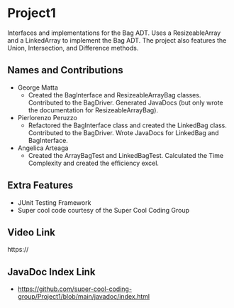 # Project1
Interfaces and implementations for the Bag ADT. Uses a ResizeableArray and a LinkedArray to implement the Bag ADT. The project also features the Union, Intersection, and Difference methods.

## Names and Contributions  
- George Matta  
  - Created the BagInterface and ResizeableArrayBag classes. Contributed to the BagDriver. Generated JavaDocs (but only wrote the documentation for ResizeableArrayBag).  
- Pierlorenzo Peruzzo  
  - Refactored the BagInterface class and created the LinkedBag class. Contributed to the BagDriver. Wrote JavaDocs for LinkedBag and BagInterface.  
- Angelica Arteaga  
  - Created the ArrayBagTest and LinkedBagTest. Calculated the Time Complexity and created the efficiency excel.  
  
## Extra Features  
- JUnit Testing Framework
- Super cool code courtesy of the Super Cool Coding Group  

## Video Link 
https://  

## JavaDoc Index Link 
- https://github.com/super-cool-coding-group/Project1/blob/main/javadoc/index.html  




